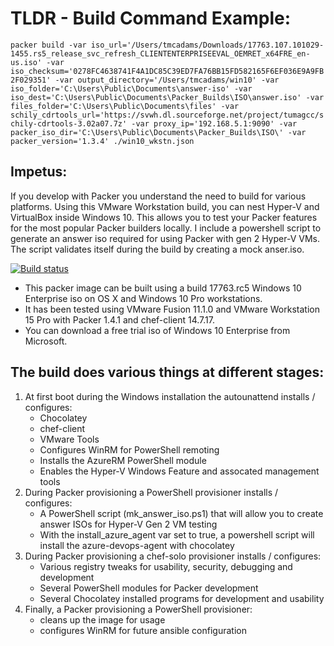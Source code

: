 # TLDR - Build Command Example:

`packer build -var iso_url='/Users/tmcadams/Downloads/17763.107.101029-1455.rs5_release_svc_refresh_CLIENTENTERPRISEEVAL_OEMRET_x64FRE_en-us.iso' -var iso_checksum='0278FC4638741F4A1DC85C39ED7FA76BB15FD582165F6EF036E9A9FB2F029351' -var output_directory='/Users/tmcadams/win10' -var iso_folder='C:\Users\Public\Documents\answer-iso' -var iso_dest='C:\Users\Public\Documents\Packer_Builds\ISO\answer.iso' -var files_folder='C:\Users\Public\Documents\files' -var schily_cdrtools_url='https://svwh.dl.sourceforge.net/project/tumagcc/schily-cdrtools-3.02a07.7z' -var proxy_ip='192.168.5.1:9090' -var packer_iso_dir='C:\Users\Public\Documents\Packer_Builds\ISO\' -var packer_version='1.3.4' ./win10_wkstn.json`

## Impetus:

If you develop with Packer you understand the need to build for various platforms. Using this VMware Workstation build, you can nest Hyper-V and VirtualBox inside Windows 10. This allows you to test your Packer features for the most popular Packer builders locally. I include a powershell script to generate an answer iso required for using Packer with gen 2 Hyper-V VMs. The script validates itself during the build by creating a mock anser.iso.

[![Build status](https://tymac.visualstudio.com/win10_wkstn/_apis/build/status/win10_wkstn-CI)](https://tymac.visualstudio.com/win10_wkstn/_build/latest?definitionId=-1)

* This packer image can be built using a build 17763.rc5 Windows 10 Enterprise iso on OS X and Windows 10 Pro workstations.
* It has been tested using VMware Fusion 11.1.0 and VMware Workstation 15 Pro with Packer 1.4.1 and chef-client 14.7.17.
* You can download a free trial iso of Windows 10 Enterprise from Microsoft.

## The build does various things at different stages:
1. At first boot during the Windows installation the autounattend installs / configures:
    * Chocolatey
    * chef-client
    * VMware Tools
    * Configures WinRM for PowerShell remoting
    * Installs the AzureRM PowerShell module
    * Enables the Hyper-V Windows Feature and assocated management tools
2. During Packer provisioning a PowerShell provisioner installs / configures:
    * A PowerShell script (mk_answer_iso.ps1) that will allow you to create answer ISOs for Hyper-V Gen 2 VM testing
    * With the install_azure_agent var set to true, a powershell script will install the azure-devops-agent with chocolatey
3. During Packer provisioning a chef-solo provisioner installs / configures:
    * Various registry tweaks for usability, security, debugging and development
    * Several PowerShell modules for Packer development
    * Several Chocolatey installed programs for development and usability
4. Finally, a Packer provisioning a PowerShell provisioner:
    * cleans up the image for usage
    * configures WinRM for future ansible configuration
